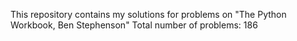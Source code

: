 This repository contains my solutions for problems on "The Python Workbook, Ben Stephenson"
Total number of problems: 186